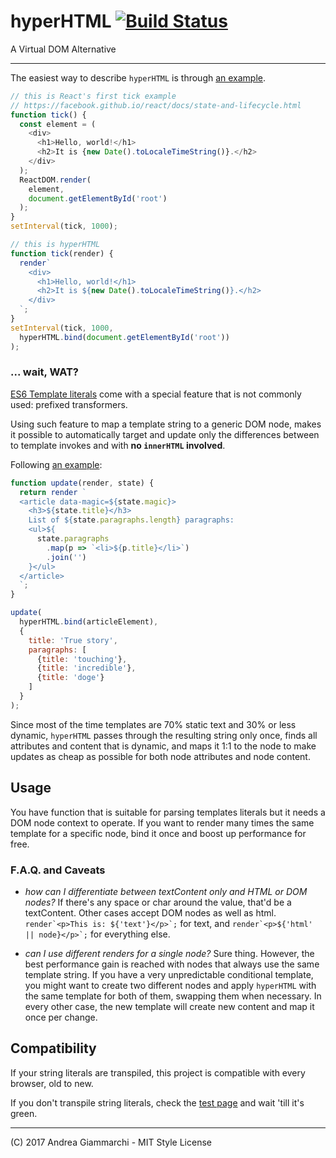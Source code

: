 # hyperHTML [![Build Status](https://travis-ci.org/WebReflection/hyperHTML.svg?branch=master)](https://travis-ci.org/WebReflection/hyperHTML)

A Virtual DOM Alternative
- - -

The easiest way to describe `hyperHTML` is through [an example](https://webreflection.github.io/hyperHTML/test/tick.html).
```js
// this is React's first tick example
// https://facebook.github.io/react/docs/state-and-lifecycle.html
function tick() {
  const element = (
    <div>
      <h1>Hello, world!</h1>
      <h2>It is {new Date().toLocaleTimeString()}.</h2>
    </div>
  );
  ReactDOM.render(
    element,
    document.getElementById('root')
  );
}
setInterval(tick, 1000);

// this is hyperHTML
function tick(render) {
  render`
    <div>
      <h1>Hello, world!</h1>
      <h2>It is ${new Date().toLocaleTimeString()}.</h2>
    </div>
  `;
}
setInterval(tick, 1000,
  hyperHTML.bind(document.getElementById('root'))
);
```

### ... wait, WAT?
[ES6 Template literals](https://developer.mozilla.org/en/docs/Web/JavaScript/Reference/Template_literals) come with a special feature that is not commonly used: prefixed transformers.

Using such feature to map a template string to a generic DOM node, makes it possible to automatically target and update only the differences between to template invokes and with **no `innerHTML` involved**.

Following [an example](https://webreflection.github.io/hyperHTML/test/article.html):
```js
function update(render, state) {
  return render `
  <article data-magic=${state.magic}>
    <h3>${state.title}</h3>
    List of ${state.paragraphs.length} paragraphs:
    <ul>${
      state.paragraphs
        .map(p => `<li>${p.title}</li>`)
        .join('')
    }</ul>
  </article>
  `;
}

update(
  hyperHTML.bind(articleElement),
  {
    title: 'True story',
    paragraphs: [
      {title: 'touching'},
      {title: 'incredible'},
      {title: 'doge'}
    ]
  }
);
```

Since most of the time templates are 70% static text and 30% or less dynamic, `hyperHTML` passes through the resulting string only once, finds all attributes and content that is dynamic, and maps it 1:1 to the node to make updates as cheap as possible for both node attributes and node content.

## Usage
You have function that is suitable for parsing templates literals but it needs a DOM node context to operate.
If you want to render many times the same template for a specific node, bind it once and boost up performance for free.

### F.A.Q. and Caveats

  * _how can I differentiate between textContent only and HTML or DOM nodes?_
    If there's any space or char around the value, that'd be a textContent. Other cases accept DOM nodes as well as html.
    ```render`<p>This is: ${'text'}</p>`;``` for text, and ```render`<p>${'html' || node}</p>`;``` for everything else.

  * _can I use different renders for a single node?_ Sure thing. However, the best performance gain is reached with nodes that always use the same template string. If you have a very unpredictable conditional template, you might want to create two different nodes and apply `hyperHTML` with the same template for both of them, swapping them when necessary. In every other case, the new template will create new content and map it once per change.


## Compatibility
If your string literals are transpiled, this project is compatible with every browser, old to new.

If you don't transpile string literals, check the [test page](https://webreflection.github.io/hyperHTML/test/) and wait 'till it's green.

- - -
(C) 2017 Andrea Giammarchi - MIT Style License
